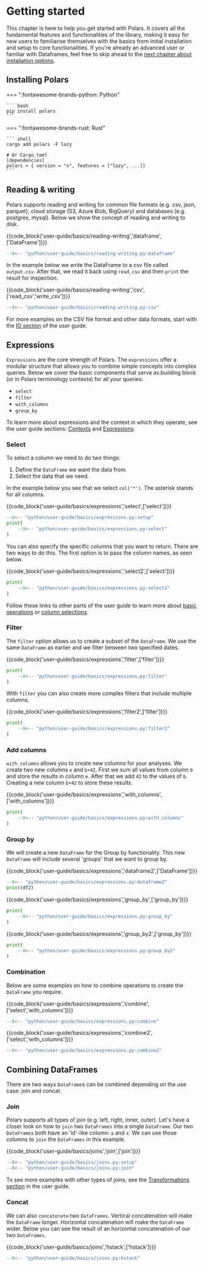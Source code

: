 # Getting started

This chapter is here to help you get started with Polars. It covers all the fundamental features and functionalities of the library, making it easy for new users to familiarise themselves with the basics from initial installation and setup to core functionalities. If you're already an advanced user or familiar with Dataframes, feel free to skip ahead to the [next chapter about installation options](installation.md).

## Installing Polars

=== ":fontawesome-brands-python: Python"

    ``` bash
    pip install polars
    ```

=== ":fontawesome-brands-rust: Rust"

    ``` shell
    cargo add polars -F lazy

    # Or Cargo.toml
    [dependencies]
    polars = { version = "x", features = ["lazy", ...]}
    ```

## Reading & writing

Polars supports reading and writing for common file formats (e.g. csv, json, parquet), cloud storage (S3, Azure Blob, BigQuery) and databases (e.g. postgres, mysql). Below we show the concept of reading and writing to disk.

{{code_block('user-guide/basics/reading-writing','dataframe',['DataFrame'])}}

```python exec="on" result="text" session="getting-started/reading"
--8<-- "python/user-guide/basics/reading-writing.py:dataframe"
```

In the example below we write the DataFrame to a csv file called `output.csv`. After that, we read it back using `read_csv` and then `print` the result for inspection.

{{code_block('user-guide/basics/reading-writing','csv',['read_csv','write_csv'])}}

```python exec="on" result="text" session="getting-started/reading"
--8<-- "python/user-guide/basics/reading-writing.py:csv"
```

For more examples on the CSV file format and other data formats, start with the [IO section](io/index.md) of the user guide.

## Expressions

`Expressions` are the core strength of Polars. The `expressions` offer a modular structure that allows you to combine simple concepts into complex queries. Below we cover the basic components that serve as building block (or in Polars terminology contexts) for all your queries:

- `select`
- `filter`
- `with_columns`
- `group_by`

To learn more about expressions and the context in which they operate, see the user guide sections: [Contexts](concepts/contexts.md) and [Expressions](concepts/expressions.md).

### Select

To select a column we need to do two things:

1. Define the `DataFrame` we want the data from.
2. Select the data that we need.

In the example below you see that we select `col('*')`. The asterisk stands for all columns.

{{code_block('user-guide/basics/expressions','select',['select'])}}

```python exec="on" result="text" session="getting-started/expressions"
--8<-- "python/user-guide/basics/expressions.py:setup"
print(
    --8<-- "python/user-guide/basics/expressions.py:select"
)
```

You can also specify the specific columns that you want to return. There are two ways to do this. The first option is to pass the column names, as seen below.

{{code_block('user-guide/basics/expressions','select2',['select'])}}

```python exec="on" result="text" session="getting-started/expressions"
print(
    --8<-- "python/user-guide/basics/expressions.py:select2"
)
```

Follow these links to other parts of the user guide to learn more about [basic operations](expressions/operators.md) or [column selections](expressions/column-selections.md).

### Filter

The `filter` option allows us to create a subset of the `DataFrame`. We use the same `DataFrame` as earlier and we filter between two specified dates.

{{code_block('user-guide/basics/expressions','filter',['filter'])}}

```python exec="on" result="text" session="getting-started/expressions"
print(
    --8<-- "python/user-guide/basics/expressions.py:filter"
)
```

With `filter` you can also create more complex filters that include multiple columns.

{{code_block('user-guide/basics/expressions','filter2',['filter'])}}

```python exec="on" result="text" session="getting-started/expressions"
print(
    --8<-- "python/user-guide/basics/expressions.py:filter2"
)
```

### Add columns

`with_columns` allows you to create new columns for your analyses. We create two new columns `e` and `b+42`. First we sum all values from column `b` and store the results in column `e`. After that we add `42` to the values of `b`. Creating a new column `b+42` to store these results.

{{code_block('user-guide/basics/expressions','with_columns',['with_columns'])}}

```python exec="on" result="text" session="getting-started/expressions"
print(
    --8<-- "python/user-guide/basics/expressions.py:with_columns"
)
```

### Group by

We will create a new `DataFrame` for the Group by functionality. This new `DataFrame` will include several 'groups' that we want to group by.

{{code_block('user-guide/basics/expressions','dataframe2',['DataFrame'])}}

```python exec="on" result="text" session="getting-started/expressions"
--8<-- "python/user-guide/basics/expressions.py:dataframe2"
print(df2)
```

{{code_block('user-guide/basics/expressions','group_by',['group_by'])}}

```python exec="on" result="text" session="getting-started/expressions"
print(
    --8<-- "python/user-guide/basics/expressions.py:group_by"
)
```

{{code_block('user-guide/basics/expressions','group_by2',['group_by'])}}

```python exec="on" result="text" session="getting-started/expressions"
print(
    --8<-- "python/user-guide/basics/expressions.py:group_by2"
)
```

### Combination

Below are some examples on how to combine operations to create the `DataFrame` you require.

{{code_block('user-guide/basics/expressions','combine',['select','with_columns'])}}

```python exec="on" result="text" session="getting-started/expressions"
--8<-- "python/user-guide/basics/expressions.py:combine"
```

{{code_block('user-guide/basics/expressions','combine2',['select','with_columns'])}}

```python exec="on" result="text" session="getting-started/expressions"
--8<-- "python/user-guide/basics/expressions.py:combine2"
```

## Combining DataFrames

There are two ways `DataFrame`s can be combined depending on the use case: join and concat.

### Join

Polars supports all types of join (e.g. left, right, inner, outer). Let's have a closer look on how to `join` two `DataFrames` into a single `DataFrame`. Our two `DataFrames` both have an 'id'-like column: `a` and `x`. We can use those columns to `join` the `DataFrames` in this example.

{{code_block('user-guide/basics/joins','join',['join'])}}

```python exec="on" result="text" session="getting-started/joins"
--8<-- "python/user-guide/basics/joins.py:setup"
--8<-- "python/user-guide/basics/joins.py:join"
```

To see more examples with other types of joins, see the [Transformations section](transformations/joins.md) in the user guide.

### Concat

We can also `concatenate` two `DataFrames`. Vertical concatenation will make the `DataFrame` longer. Horizontal concatenation will make the `DataFrame` wider. Below you can see the result of an horizontal concatenation of our two `DataFrames`.

{{code_block('user-guide/basics/joins','hstack',['hstack'])}}

```python exec="on" result="text" session="getting-started/joins"
--8<-- "python/user-guide/basics/joins.py:hstack"
```

